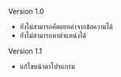 Version 1.0
 - ยังไม่สามารถคัดแยกคำจากข้อความได้
 - ยังไม่สามารถหาตำแหน่งได้
  
Version 1.1
 - แก้ไขหน้าตาโปรแกรม
